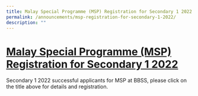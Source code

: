 ```yaml
---
title: Malay Special Programme (MSP) Registration for Secondary 1 2022
permalink: /announcements/msp-registration-for-secondary-1-2022/
description: ""
---
```

# <a href="/our-bbss-experience/Departments/malay-special-programme/" target="_blank">Malay Special Programme (MSP) Registration for Secondary 1 2022</a>

Secondary 1 2022 successful applicants for MSP at BBSS, please click on the title above for details and registration.